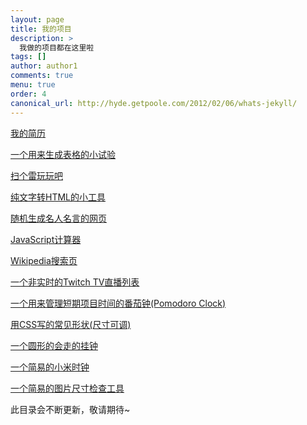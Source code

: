 ```yaml
---
layout: page
title: 我的项目
description: >
  我做的项目都在这里啦
tags: []
author: author1
comments: true
menu: true
order: 4
canonical_url: http://hyde.getpoole.com/2012/02/06/whats-jekyll/
---
```


<a href="https://www.houzhenni.com/myapp/resume.html" target="_blank">我的简历</a>

<a href="https://www.houzhenni.com/myapp/dailyreport.html" target="_blank">一个用来生成表格的小试验</a>

<a href="https://www.houzhenni.com/myapp/minesweeper.html" target="_blank">扫个雷玩玩吧</a>

<a href="https://www.houzhenni.com/myapp/converttohtml.html" target="_blank">纯文字转HTML的小工具</a>

<a href="https://www.houzhenni.com/myapp/randomquote.html" target="_blank">随机生成名人名言的网页</a>

<a href="https://www.houzhenni.com/myapp/calculator.html" target="_blank">JavaScript计算器</a>

<a href="https://www.houzhenni.com/myapp/wikipage.html" target="_blank">Wikipedia搜索页</a>

<a href="https://www.houzhenni.com/myapp/twitchtv.html" target="_blank">一个非实时的Twitch TV直播列表</a>

<a href="https://www.houzhenni.com/myapp/pomodoro.html" target="_blank">一个用来管理短期项目时间的番茄钟(Pomodoro Clock)</a>

<a href="https://www.houzhenni.com/2018/04/15/css-items/" target="_self">用CSS写的常见形状(尺寸可调)</a>

<a href="https://www.houzhenni.com/myapp/clock.html" target="_blank">一个圆形的会走的挂钟</a>

<a href="https://www.houzhenni.com/myapp/xiaomi-clock.html" target="_blank">一个简易的小米时钟</a>

<a href="https://www.houzhenni.com/myapp/image-size-checker.html" target="_blank">一个简易的图片尺寸检查工具</a>

此目录会不断更新，敬请期待~